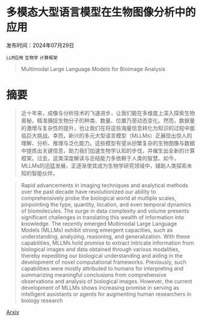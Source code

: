 # 多模态大型语言模型在生物图像分析中的应用

发布时间：2024年07月29日

`LLM应用` `生物学` `计算框架`

> Multimodal Large Language Models for Bioimage Analysis

# 摘要

> 近十年来，成像与分析技术的飞速进步，让我们能在多维度上深入探索生物奥秘，精准捕捉生物分子的种类、数量、位置乃至动态变化。然而，数据量的激增与复杂性的提升，也让我们在将这些海量信息转化为知识的过程中面临巨大挑战。幸而，新兴的多元大型语言模型（MLLMs）正展现出惊人的理解、分析、推理与泛化能力。这些模型有望从纷繁复杂的生物图像与数据中提炼出关键信息，助力我们加速生物学认知的步伐，并催生出全新的计算框架。过去，这类深度解读与总结能力多依赖于人类的智慧。如今，MLLMs的迅猛发展，正逐渐使其成为生物学研究领域中，辅助人类探索未知的智能伙伴。

> Rapid advancements in imaging techniques and analytical methods over the past decade have revolutionized our ability to comprehensively probe the biological world at multiple scales, pinpointing the type, quantity, location, and even temporal dynamics of biomolecules. The surge in data complexity and volume presents significant challenges in translating this wealth of information into knowledge. The recently emerged Multimodal Large Language Models (MLLMs) exhibit strong emergent capacities, such as understanding, analyzing, reasoning, and generalization. With these capabilities, MLLMs hold promise to extract intricate information from biological images and data obtained through various modalities, thereby expediting our biological understanding and aiding in the development of novel computational frameworks. Previously, such capabilities were mostly attributed to humans for interpreting and summarizing meaningful conclusions from comprehensive observations and analysis of biological images. However, the current development of MLLMs shows increasing promise in serving as intelligent assistants or agents for augmenting human researchers in biology research

[Arxiv](https://arxiv.org/abs/2407.19778)
